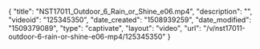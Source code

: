 {
    "title": "NST17011_Outdoor_6_Rain_or_Shine_e06.mp4",
    "description": "",
    "videoid": "125345350",
    "date_created": "1508939259",
    "date_modified": "1509379089",
    "type": "captivate",
    "layout": "video",
    "url": "\/v\/nst17011-outdoor-6-rain-or-shine-e06-mp4\/125345350"
}